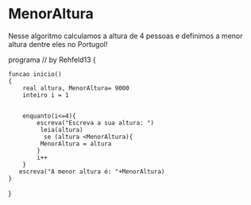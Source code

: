 # MenorAltura
Nesse algoritmo calculamos a altura de 4 pessoas e definimos a menor altura dentre eles no Portugol!


programa
 // by Rehfeld13
{
	
	funcao inicio()
	{
		real altura, MenorAltura= 9000
		inteiro i = 1


		enquanto(i<=4){
			escreva("Escreva a sua altura: ")
		     leia(altura)
		      se (altura <MenorAltura){
		     MenorAltura = altura     
			}
			i++	 
	    }
	   escreva("A menor altura é: "+MenorAltura) 
 	}
}


